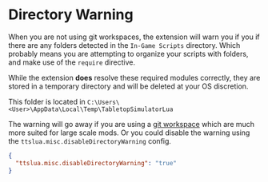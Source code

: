 # Directory Warning

When you are not using git workspaces, the extension will warn you if you if there are any folders detected in the `In-Game Scripts` directory. Which probably means you are attempting to organize your scripts with folders, and make use of the `require` directive.

While the extension **does** resolve these required modules correctly, they are stored in a temporary directory and will be deleted at your OS discretion.

This folder is located in `C:\Users\<User>\AppData\Local\Temp\TabletopSimulatorLua`

The warning will go away if you are using a [git workspace](/guides/versionControl) which are much more suited for large scale mods. Or you could disable the warning using the `ttslua.misc.disableDirectoryWarning` config.

```json
{
  "ttslua.misc.disableDirectoryWarning": "true"
}
```
